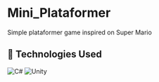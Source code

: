 # Mini_Plataformer
 Simple plataformer game inspired on Super Mario

## 🧪 Technologies Used

  ![C#](https://img.shields.io/badge/c%23-%23239120.svg?style=for-the-badge&logo=csharp&logoColor=white)
  ![Unity](https://img.shields.io/badge/Unity-100000?style=for-the-badge&logo=unity&logoColor=white)
